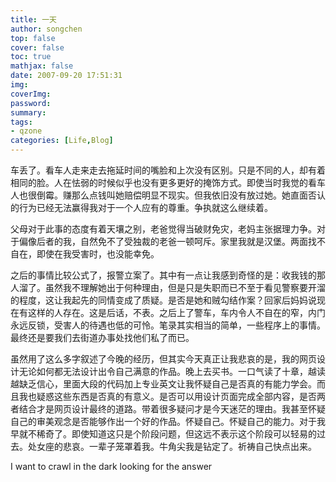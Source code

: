 ```yaml
---
title: 一天
author: songchen
top: false
cover: false
toc: true
mathjax: false
date: 2007-09-20 17:51:31
img:
coverImg:
password:
summary:
tags:
- qzone
categories: [Life,Blog]
---
```

车丢了。看车人走来走去拖延时间的嘴脸和上次没有区别。只是不同的人，却有着相同的脸。人在怯弱的时候似乎也没有更多更好的掩饰方式。即使当时我觉的看车人也很倒霉。赚那么点钱叫她赔偿明显不现实。但我依旧没有放过她。她直面否认的行为已经无法赢得我对于一个人应有的尊重。争执就这么继续着。

 父母对于此事的态度有着天壤之别，老爸觉得当破财免灾，老妈主张据理力争。对于偏像后者的我，自然免不了受独裁的老爸一顿呵斥。家里我就是汉堡。两面找不自在，即使在我受害时，也没能幸免。

 之后的事情比较公式了，报警立案了。其中有一点让我感到奇怪的是：收我钱的那人溜了。虽然我不理解她出于何种理由，但是只是失职而已不至于看见警察要开溜的程度，这让我起先的同情变成了质疑。是否是她和贼勾结作案？回家后妈妈说现在有这样的人存在。这是后话，不表。之后上了警车，车内令人不自在的窄，内门永远反锁，受害人的待遇也低的可怜。笔录其实相当的简单，一些程序上的事情。最终还是要我们去街道办事处找他们私了而已。

 虽然用了这么多字叙述了今晚的经历，但其实今天真正让我悲哀的是，我的网页设计无论如何都无法设计出令自己满意的作品。晚上去买书。一口气读了十章，越读越缺乏信心，里面大段的代码加上专业英文让我怀疑自己是否真的有能力学会。而且我也疑惑这些东西是否真的有意义。是否可以用设计页面完成全部内容，是否两者结合才是网页设计最终的道路。带着很多疑问才是今天迷茫的理由。我甚至怀疑自己的审美观念是否能够作出一个好的作品。怀疑自己。怀疑自己的能力。对于我早就不稀奇了。即使知道这只是个阶段问题，但这远不表示这个阶段可以轻易的过去。处女座的悲哀。一辈子笼罩着我。牛角尖我是钻定了。祈祷自己快点出来。

 I want to crawl in the dark looking for the answer
